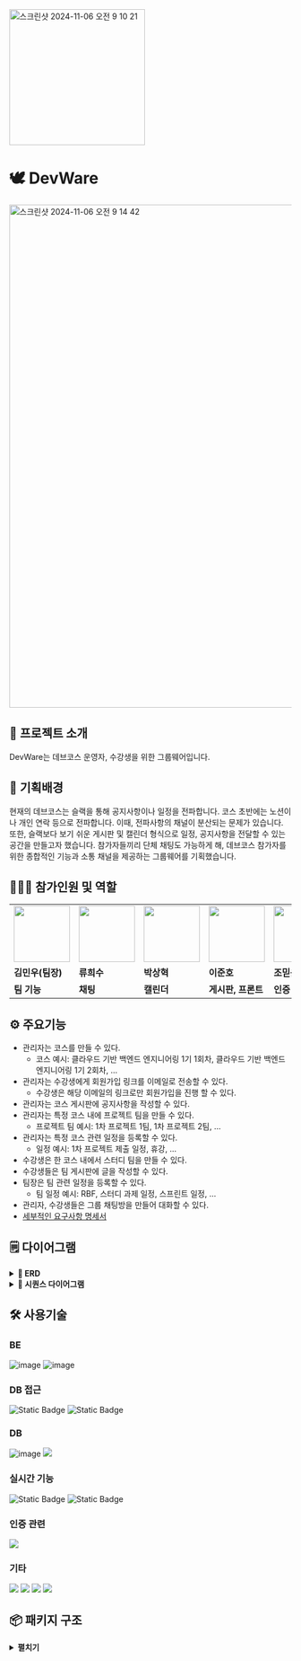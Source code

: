 <img width="242" alt="스크린샷 2024-11-06 오전 9 10 21" src="https://github.com/user-attachments/assets/88e1ec6f-4127-4fae-a15b-89e53bc52f6a">

# 🕊️ DevWare

<img width="896" alt="스크린샷 2024-11-06 오전 9 14 42" src="https://github.com/user-attachments/assets/b65afe21-9ec0-4114-b144-2471c59cc251">



## 👋 프로젝트 소개
DevWare는 데브코스 운영자, 수강생을 위한 그룹웨어입니다.



## 🤷‍ 기획배경
현재의 데브코스는 슬랙을 통해 공지사항이나 일정을 전파합니다. 코스 초반에는 노션이나 개인 연락 등으로 전파합니다. 이때, 전파사항의 채널이 분산되는 문제가 있습니다. 또한, 슬랙보다 보기 쉬운 게시판 및 캘린더 형식으로 일정, 공지사항을 전달할 수 있는 공간을 만들고자 했습니다. 참가자들끼리 단체 채팅도 가능하게 해, 데브코스 참가자를 위한 종합적인 기능과 소통 채널을 제공하는 그룹웨어를 기획했습니다.



## 🧑‍🤝‍🧑 참가인원 및 역할

<table>
  <tr>
    <td>
        <a href="https://github.com/power-minu">
            <img src="https://avatars.githubusercontent.com/power-minu?v=4" width="100px" />
        </a>
    </td>
    <td>
        <a href="https://github.com/hs201016">
            <img src="https://avatars.githubusercontent.com/hs201016?v=4" width="100px" />
        </a>
    </td>
    <td>
        <a href="https://github.com/sangcci">
            <img src="https://avatars.githubusercontent.com/sangcci?v=4" width="100px" />
        </a>
    </td>
    <td>
        <a href="https://github.com/rinklove">
            <img src="https://avatars.githubusercontent.com/rinklove?v=4" width="100px" />
        </a>
    </td>
    <td>
        <a href="https://github.com/jmd5314">
            <img src="https://avatars.githubusercontent.com/jmd5314?v=4" width="100px" />
        </a>
    </td>
  </tr>
  <tr>
    <td><b>김민우(팀장)</b></td>
    <td><b>류희수</b></td>
    <td><b>박상혁</b></td>
    <td><b>이준호</b></td>
    <td><b>조믿음</b></td>
  </tr>
  <tr>
    <td><b>팀 기능</b></td>
    <td><b>채팅</b></td>
    <td><b>캘린더</b></td>
    <td><b>게시판, 프론트</b></td>
    <td><b>인증</b></td>
  </tr>
</table>



## ⚙️ 주요기능
- 관리자는 코스를 만들 수 있다.
    - 코스 예시: 클라우드 기반 백엔드 엔지니어링 1기 1회차, 클라우드 기반 백엔드 엔지니어링 1기 2회차, ...
- 관리자는 수강생에게 회원가입 링크를 이메일로 전송할 수 있다.
  - 수강생은 해당 이메일의 링크로만 회원가입을 진행 할 수 있다.
- 관리자는 코스 게시판에 공지사항을 작성할 수 있다.
- 관리자는 특정 코스 내에 프로젝트 팀을 만들 수 있다.
    - 프로젝트 팀 예시: 1차 프로젝트 1팀, 1차 프로젝트 2팀, …
- 관리자는 특정 코스 관련 일정을 등록할 수 있다.
    - 일정 예시: 1차 프로젝트 제출 일정, 휴강, …
- 수강생은 한 코스 내에서 스터디 팀을 만들 수 있다.
- 수강생들은 팀 게시판에 글을 작성할 수 있다.
- 팀장은 팀 관련 일정을 등록할 수 있다.
    - 팀 일정 예시: RBF, 스터디 과제 일정, 스프린트 일정, …
- 관리자, 수강생들은 그룹 채팅방을 만들어 대화할 수 있다.
- <a href="https://www.notion.so/12ac41ac4b4e4cbb841e65a1c830318e?pvs=4">세부적인 요구사항 명세서</a>



## 🗒️ 다이어그램

<details>
  <summary><b>💽 ERD</b></summary>

  ![groupware](https://github.com/user-attachments/assets/1562fa47-01cc-4e76-93d8-8ca3a72d6f98)

</details>

<details>
  <summary><b>🔀 시퀀스 다이어그램</b></summary>

<a href="https://www.notion.so/c6647ebf7df34925b6672973e0a7f69c?pvs=4">시퀀스 다이어그램</a>

</details>



## 🛠️ 사용기술

### BE
![image](https://img.shields.io/badge/Kotlin-7F52FF?style=flat-square&logo=kotlin&logoColor=white)
![image](https://img.shields.io/badge/Spring_Boot-F2F4F9?style=flat-square&logo=spring-boot)

### DB 접근
![Static Badge](https://img.shields.io/badge/Spring_data_JPA-lightgreen)
![Static Badge](https://img.shields.io/badge/QueryDsl-black)

### DB
![image](https://img.shields.io/badge/MySQL-005C84?style=flat-square&logo=mysql&logoColor=white)
<img src="https://img.shields.io/badge/Redis-DC382D?style=flat-square&logo=Redis&logoColor=white">

### 실시간 기능
![Static Badge](https://img.shields.io/badge/websocket-ff9900)
![Static Badge](https://img.shields.io/badge/stomp-black)

### 인증 관련
<img src="https://img.shields.io/badge/Spring Security-6DB33F?style=flat-square&logo=Spring Security&logoColor=white">

### 기타
<img src="https://img.shields.io/badge/Notion-000000?style=flat-square&logo=notion&logoColor=white"> <img src="https://img.shields.io/badge/Slack-4A154B?style=flat-square&logo=slack&logoColor=white"> <img src="https://img.shields.io/badge/IntelliJ IDEA-4A154B?style=flat-square&logo=intellijidea&logoColor=white"> <img src="https://img.shields.io/badge/Swagger-0?style=flat-square&logo=Swagger&logoColor=white&color=%2385EA2D">



## 📦 패키지 구조

<details>
  <summary><b>펼치기</b></summary>

```
📦NBE1_3_Team01
 ┗ 📂src
   ┣ 📂main
   ┃ ┣ 📂java
   ┃ ┃ ┗ 📂org
   ┃ ┃   ┗ 📂team1
   ┃ ┃     ┗ 📂nbe1_3_team01
   ┃ ┃       ┣ 📂domain
   ┃ ┃       ┃ ┣ 📂attendance
   ┃ ┃       ┃ ┃ ┣ 📂controller
   ┃ ┃       ┃ ┃ ┃ ┗ 📂response
   ┃ ┃       ┃ ┃ ┣ 📂entity
   ┃ ┃       ┃ ┃ ┣ 📂repository
   ┃ ┃       ┃ ┃ ┗ 📂service
   ┃ ┃       ┃ ┃   ┣ 📂dto
   ┃ ┃       ┃ ┃   ┣ 📂port
   ┃ ┃       ┃ ┃   ┗ 📂response
   ┃ ┃       ┃ ┣ 📂board
   ┃ ┃       ┃ ┃ ┣ 📂comment
   ┃ ┃       ┃ ┃ ┃ ┣ 📂controller
   ┃ ┃       ┃ ┃ ┃ ┃ ┗ 📂dto
   ┃ ┃       ┃ ┃ ┃ ┣ 📂repository
   ┃ ┃       ┃ ┃ ┃ ┗ 📂service
   ┃ ┃       ┃ ┃ ┃   ┣ 📂response
   ┃ ┃       ┃ ┃ ┃   ┗ 📂valid
   ┃ ┃       ┃ ┃ ┣ 📂constants
   ┃ ┃       ┃ ┃ ┣ 📂controller
   ┃ ┃       ┃ ┃ ┃ ┗ 📂dto
   ┃ ┃       ┃ ┃ ┣ 📂entity
   ┃ ┃       ┃ ┃ ┣ 📂exception
   ┃ ┃       ┃ ┃ ┣ 📂repository
   ┃ ┃       ┃ ┃ ┗ 📂service
   ┃ ┃       ┃ ┃   ┣ 📂converter
   ┃ ┃       ┃ ┃   ┣ 📂response
   ┃ ┃       ┃ ┃   ┗ 📂valid
   ┃ ┃       ┃ ┣ 📂calendar
   ┃ ┃       ┃ ┃ ┣ 📂application
   ┃ ┃       ┃ ┃ ┃ ┣ 📂port
   ┃ ┃       ┃ ┃ ┃ ┗ 📂response
   ┃ ┃       ┃ ┃ ┣ 📂controller
   ┃ ┃       ┃ ┃ ┃ ┗ 📂dto
   ┃ ┃       ┃ ┃ ┗ 📂entity
   ┃ ┃       ┃ ┣ 📂chat
   ┃ ┃       ┃ ┃ ┣ 📂controller
   ┃ ┃       ┃ ┃ ┃ ┗ 📂request
   ┃ ┃       ┃ ┃ ┣ 📂entity
   ┃ ┃       ┃ ┃ ┣ 📂repository
   ┃ ┃       ┃ ┃ ┗ 📂service
   ┃ ┃       ┃ ┃   ┗ 📂response
   ┃ ┃       ┃ ┣ 📂group
   ┃ ┃       ┃ ┃ ┣ 📂controller
   ┃ ┃       ┃ ┃ ┃ ┗ 📂request
   ┃ ┃       ┃ ┃ ┣ 📂entity
   ┃ ┃       ┃ ┃ ┣ 📂repository
   ┃ ┃       ┃ ┃ ┗ 📂service
   ┃ ┃       ┃ ┃   ┣ 📂response
   ┃ ┃       ┃ ┃   ┗ 📂validator
   ┃ ┃       ┃ ┗ 📂user
   ┃ ┃       ┃   ┣ 📂controller
   ┃ ┃       ┃   ┃ ┣ 📂api
   ┃ ┃       ┃   ┃ ┗ 📂request
   ┃ ┃       ┃   ┣ 📂entity
   ┃ ┃       ┃   ┣ 📂initializer
   ┃ ┃       ┃   ┣ 📂repository
   ┃ ┃       ┃   ┗ 📂service
   ┃ ┃       ┃     ┗ 📂response
   ┃ ┃       ┗ 📂global
   ┃ ┃         ┣ 📂advice
   ┃ ┃         ┣ 📂auth
   ┃ ┃         ┃ ┣ 📂email
   ┃ ┃         ┃ ┃ ┣ 📂controller
   ┃ ┃         ┃ ┃ ┃ ┗ 📂request
   ┃ ┃         ┃ ┃ ┣ 📂event
   ┃ ┃         ┃ ┃ ┣ 📂repository
   ┃ ┃         ┃ ┃ ┣ 📂service
   ┃ ┃         ┃ ┃ ┣ 📂token
   ┃ ┃         ┃ ┃ ┗ 📂util
   ┃ ┃         ┃ ┣ 📂interceptor
   ┃ ┃         ┃ ┣ 📂jwt
   ┃ ┃         ┃ ┃ ┣ 📂filter
   ┃ ┃         ┃ ┃ ┣ 📂respository
   ┃ ┃         ┃ ┃ ┣ 📂service
   ┃ ┃         ┃ ┃ ┗ 📂token
   ┃ ┃         ┃ ┗ 📂login
   ┃ ┃         ┃   ┣ 📂filter
   ┃ ┃         ┃   ┣ 📂handler
   ┃ ┃         ┃   ┗ 📂service
   ┃ ┃         ┣ 📂config
   ┃ ┃         ┣ 📂exception
   ┃ ┃         ┣ 📂util
   ┃ ┃         ┗ 📂validation
   ┃ ┗ 📂resources
   ┃   ┣ 📂dummy
   ┃   ┣ 📂static
   ┃   ┃ ┗ 📂emoticons
   ┃   ┗ 📂templates
   ┗ 📂test
     ┗ 📂java
       ┗ 📂org
         ┗ 📂team1
           ┗ 📂nbe1_3_team01
             ┗ 📂domain
               ┣ 📂attendance
               ┃ ┣ 📂entity
               ┃ ┣ 📂fake
               ┃ ┗ 📂service
               ┣ 📂group
               ┃ ┣ 📂fixture
               ┃ ┗ 📂service
               ┗ 📂user
                 ┣ 📂controller
                 ┗ 📂service
```

</details>
